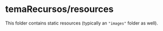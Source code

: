 # temaRecursos/resources

This folder contains static resources (typically an `"images"` folder as well).
